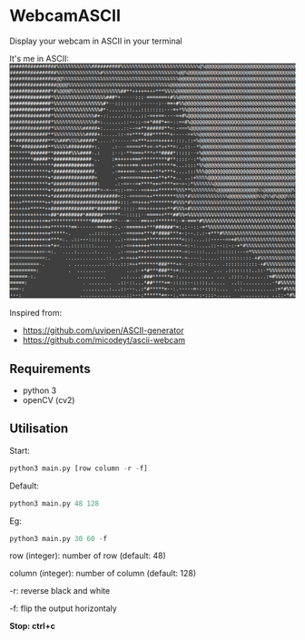 # WebcamASCII

Display your webcam in ASCII in your terminal

It's me in ASCII:
![me in ascii](me_ascii.png)

Inspired from: 
- https://github.com/uvipen/ASCII-generator
- https://github.com/micodeyt/ascii-webcam

## Requirements

- python 3
- openCV (cv2)

## Utilisation

Start:
```python
python3 main.py [row column -r -f]
```
Default:
```python
python3 main.py 48 128
```
Eg:
```python
python3 main.py 30 60 -f
```

row (integer): number of row (default: 48)

column (integer): number of column (default: 128)

-r: reverse black and white

-f: flip the output horizontaly

**Stop: ctrl+c**
